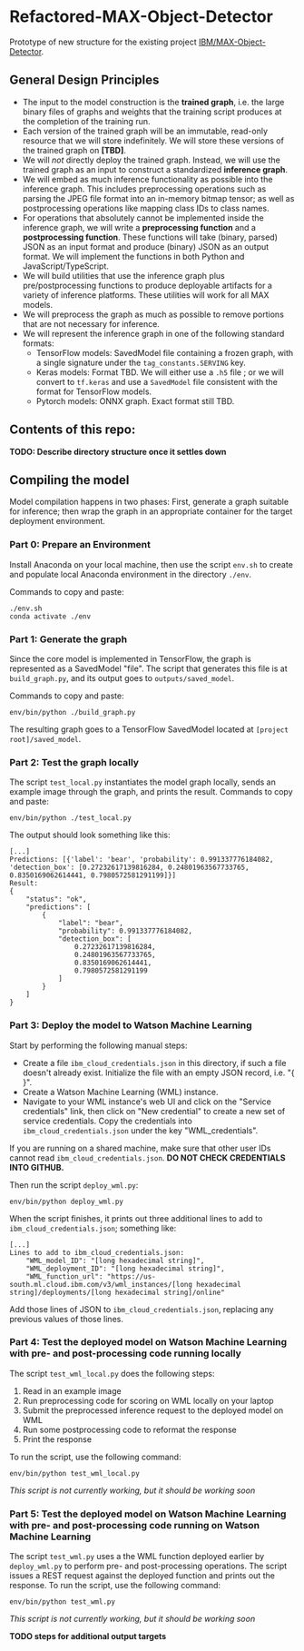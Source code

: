 # Refactored-MAX-Object-Detector

Prototype of new structure for the existing project 
[IBM/MAX-Object-Detector](https://github.com/IBM/MAX-Object-Detector).

## General Design Principles

* The input to the model construction is the **trained graph**, i.e. the large binary files of graphs and weights that the training script produces at the completion of the training run.
* Each version of the trained graph will be an immutable, read-only resource that we will store indefinitely. We will store these versions of the trained graph on **[TBD]**.
* We will *not* directly deploy the trained graph. Instead, we will use the trained graph as an input to construct a standardized **inference graph**.
* We will embed as much inference functionality as possible into the inference graph. This includes preprocessing operations such as parsing the JPEG file format into an in-memory bitmap tensor; as well as postprocessing operations like mapping class IDs to class names.
* For operations that absolutely cannot be implemented inside the inference graph, we will write a **preprocessing function** and a **postprocessing function**. These functions will take (binary, parsed) JSON as an input format and produce (binary) JSON as an output format. We will implement the functions in both Python and JavaScript/TypeScript.
* We will build utilities that use the inference graph plus pre/postprocessing functions to produce deployable artifacts for a variety of inference platforms. These utilities will work for all MAX models.
* We will preprocess the graph as much as possible to remove portions that are not necessary for inference.
* We will represent the inference graph in one of the following standard formats:
	* TensorFlow models: SavedModel file containing a frozen graph, with a single signature under the `tag_constants.SERVING` key.
	* Keras models: Format TBD. We will either use a `.h5` file ; or we will convert to `tf.keras` and use a `SavedModel` file consistent with the format for TensorFlow models.
	* Pytorch models: ONNX graph. Exact format still TBD.


## Contents of this repo:

**TODO: Describe directory structure once it settles down**


## Compiling the model

Model compilation happens in two phases: First, generate a graph suitable for inference; then wrap the graph in an appropriate container for the target deployment environment.


### Part 0: Prepare an Environment

Install Anaconda on your local machine, then use the script `env.sh` to create and populate local Anaconda environment in the directory `./env`.

Commands to copy and paste:
```
./env.sh
conda activate ./env
```

### Part 1: Generate the graph

Since the core model is implemented in TensorFlow, the graph is represented as a SavedModel "file". The script that generates this file is at `build_graph.py`, and its output goes to `outputs/saved_model`.

Commands to copy and paste:
```
env/bin/python ./build_graph.py
```

The resulting graph goes to a TensorFlow SavedModel located at `[project root]/saved_model`.

### Part 2: Test the graph locally

The script `test_local.py` instantiates the model graph locally, sends an example image through the graph, and prints the result. Commands to copy and paste:
```
env/bin/python ./test_local.py
```
The output should look something like this:
```
[...]
Predictions: [{'label': 'bear', 'probability': 0.991337776184082, 'detection_box': [0.27232617139816284, 0.24801963567733765, 0.8350169062614441, 0.7980572581291199]}]
Result:
{
    "status": "ok",
    "predictions": [
        {
            "label": "bear",
            "probability": 0.991337776184082,
            "detection_box": [
                0.27232617139816284,
                0.24801963567733765,
                0.8350169062614441,
                0.7980572581291199
            ]
        }
    ]
}
```

### Part 3: Deploy the model to Watson Machine Learning

Start by performing the following manual steps:
  * Create a file `ibm_cloud_credentials.json` in this directory, if such a
    file doesn't already exist.
    Initialize the file with an empty JSON record, i.e. "{ }".
  * Create a Watson Machine Learning (WML) instance.
  * Navigate to your WML instance's web UI and click on the "Service
    credentials" link, then click on "New credential" to create a new set of
    service credentials. Copy the credentials into `ibm_cloud_credentials.json`
    under the key "WML_credentials".
    
If you are running on a shared machine, make sure that other user IDs cannot read `ibm_cloud_credentials.json`. **DO NOT CHECK CREDENTIALS INTO GITHUB.**

Then run the script `deploy_wml.py`:
```
env/bin/python deploy_wml.py
```
When the script finishes, it prints out three additional lines to add to `ibm_cloud_credentials.json`; something like:
```
[...]
Lines to add to ibm_cloud_credentials.json:
    "WML_model_ID": "[long hexadecimal string]",
    "WML_deployment_ID": "[long hexadecimal string]",
    "WML_function_url": "https://us-south.ml.cloud.ibm.com/v3/wml_instances/[long hexadecimal string]/deployments/[long hexadecimal string]/online"
```
Add those lines of JSON to `ibm_cloud_credentials.json`, replacing any previous values of those lines.

### Part 4: Test the deployed model on Watson Machine Learning with pre- and post-processing code running locally

The script `test_wml_local.py` does the following steps:
1. Read in an example image
2. Run preprocessing code for scoring on WML locally on your laptop
3. Submit the preprocessed inference request to the deployed model on WML
4. Run some postprocessing code to reformat the response
5. Print the response

To run the script, use the following command:
```
env/bin/python test_wml_local.py
```
*This script is not currently working, but it should be working soon*

### Part 5: Test the deployed model on Watson Machine Learning with pre- and post-processing code running on Watson Machine Learning

The script `test_wml.py` uses a the WML function deployed earlier by `deploy_wml.py` to perform pre- and post-processing operations. The script issues a REST request against the deployed function and prints out the response. To run the script, use the following command:
```
env/bin/python test_wml.py
```
*This script is not currently working, but it should be working soon*

**TODO steps for additional output targets**


